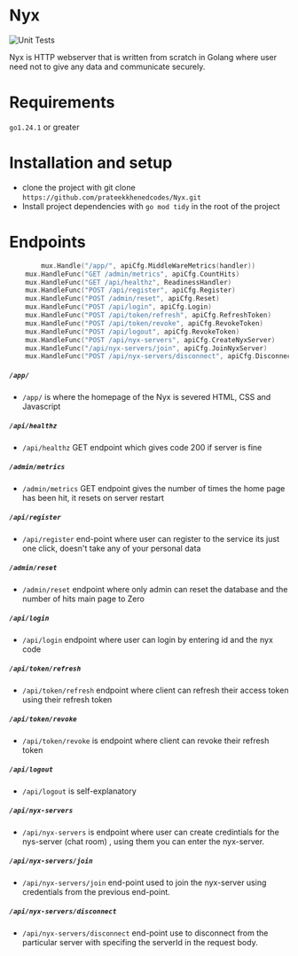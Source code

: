 # Nyx

![Unit Tests](https://github.com/prateekkhenedcodes/Nyx/actions/workflows/ci.yml/badge.svg)

Nyx is HTTP webserver that is written from scratch in Golang where user need not to give any data and communicate securely.

# Requirements

```go1.24.1``` or greater

# Installation and setup


* clone the project with git clone ```https://github.com/prateekkhenedcodes/Nyx.git```
* Install project dependencies with ```go mod tidy``` in the root of the project


# Endpoints

``` go
    	mux.Handle("/app/", apiCfg.MiddleWareMetrics(handler))
	mux.HandleFunc("GET /admin/metrics", apiCfg.CountHits)
	mux.HandleFunc("GET /api/healthz", ReadinessHandler)
	mux.HandleFunc("POST /api/register", apiCfg.Register)
	mux.HandleFunc("POST /admin/reset", apiCfg.Reset)
	mux.HandleFunc("POST /api/login", apiCfg.Login)
	mux.HandleFunc("POST /api/token/refresh", apiCfg.RefreshToken)
	mux.HandleFunc("POST /api/token/revoke", apiCfg.RevokeToken)
	mux.HandleFunc("POST /api/logout", apiCfg.RevokeToken)
	mux.HandleFunc("POST /api/nyx-servers", apiCfg.CreateNyxServer)
	mux.HandleFunc("/api/nyx-servers/join", apiCfg.JoinNyxServer)
	mux.HandleFunc("POST /api/nyx-servers/disconnect", apiCfg.DisconnectNyxServer)
```

##### ``/app/`` 

* ``/app/`` is where the homepage of the Nyx is severed HTML, CSS and Javascript 

#####  ``/api/healthz`` 

* ``/api/healthz`` GET endpoint which gives code 200 if server is fine

##### ``/admin/metrics`` 

* ``/admin/metrics`` GET endpoint gives the number of times the home page has been hit, it resets on server restart

##### ``/api/register``

* ``/api/register`` end-point where user can register to the service its just one click, doesn't take any of your personal data

##### ``/admin/reset``

* ``/admin/reset`` endpoint where only admin can reset the database and the number of hits main page to Zero

##### ``/api/login``

* ``/api/login`` endpoint where user can login by entering id and the nyx code 

##### ``/api/token/refresh``

* ``/api/token/refresh`` endpoint where client can refresh their access token using their refresh token

##### ``/api/token/revoke``

* ``/api/token/revoke`` is endpoint where client can revoke their refresh token 

##### ``/api/logout``

* ``/api/logout`` is self-explanatory

##### ``/api/nyx-servers`` 

* ``/api/nyx-servers`` is endpoint where user can create credintials for the nys-server (chat room) , using them you can enter the nyx-server.

##### ``/api/nyx-servers/join``

* ``/api/nyx-servers/join`` end-point used to join the nyx-server using credentials from the previous end-point.

##### ``/api/nyx-servers/disconnect``

* ``/api/nyx-servers/disconnect`` end-point use to disconnect from the particular server with specifing the serverId in the request body.